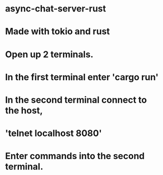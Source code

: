 # async-chat-server-rust
# Made with tokio and rust
# Open up 2 terminals.
# In the first terminal enter 'cargo run'

# In the second terminal connect to the host,
# 'telnet localhost 8080'

# Enter commands into the second terminal.
